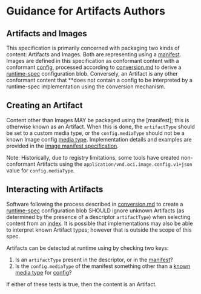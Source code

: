 # Guidance for Artifacts Authors

## Artifacts and Images

This specification is primarily concerned with packaging two kinds of content: Artifacts and Images.
Both are representing using a [manifest](manifest.md).
Images are defined in this specification as conformant content with a conformant [config](config.md), processed according to [conversion.md](conversion.md) to derive a [runtime-spec][] configuration blob.
Conversely, an Artifact is any other conformant content that **does not contain a config to be interpreted by a runtime-spec implementation using the conversion mechanism.

## Creating an Artifact

Content other than Images MAY be packaged using the [manifest]; this is otherwise known as an Artifact.
When this is done, the `artifactType` should be set to a custom media type, or the `config.mediaType` should not be a known Image config [media type](media-types.md).
Implementation details and examples are provided in the [image manifest specification](manifest.md#guidelines-for-artifact-usage).

Note: Historically, due to registry limitations, some tools have created non-conformant Artifacts using the `application/vnd.oci.image.config.v1+json` value for `config.mediaType`.

## Interacting with Artifacts

Software following the process described in [conversion.md](conversion.md) to create a [runtime-spec][] configuration blob SHOULD ignore unknown Artifacts (as determined by the presence of a descriptor `artifactType`) when selecting content from an [index](image-index.md).
It is possible that implementations may also be able to interpret known Artifact types; however that is outside the scope of this spec.

Artifacts can be detected at runtime using by checking two keys:
1. Is an `artifactType` present in the descriptor, or in the [manifest](manifest.md)?
2. Is the `config.mediaType` of the manifest something other than a [known media type](media-types.md) for [config](config.md)?

If either of these tests is true, then the content is an Artifact.

[runtime-spec]: https://github.com/opencontainers/runtime-spec/blob/main/spec.md

